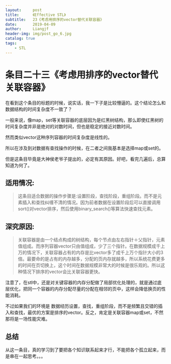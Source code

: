 ```yaml
---
layout:     post                  
title:      《Effective STL》         
subtitle:   23《考虑用排序的vector替代关联容器》
date:       2019-04-09          
author:     Liangjf                  
header-img: img/post_go_6.jpg
catalog: true                      
tags:                       
    - STL
---
```


# 条目二十三《考虑用排序的vector替代关联容器》

在看到这个条目的标题的时候，说实话，我一下子是比较懵逼的。这个结论怎么和数据结构的时间复杂度不一致了？

一般来说，像map，set等关联容器的底层因为是红黑树结构，那么即使红黑树的时间复杂度并非是绝对的对数时间，但也是稳定的接近对数时间。

然而类似vector这种序列容器的时间复杂度是线性的。

所以在涉及到对数据有查找操作的时候，在二者之间我基本是选择map或set的。

但是这条目毕竟是大神侯老爷子提出的，必定有其原因。好吧，看完几遍后，总算知道为何了。

## 适用情况:
> 这条目适合数据的操作步骤是:设置阶段，查找阶段，重组阶段。而不是元素插入和查找纠缠不清的情况。因为前者数据在设置阶段后可以直接调用sort()对vector排序，然后使用binary_search()等算法快速查找元素。

## 深究原因:
> 关联容器是由一个结点构成的树结构，每个节点由左右指针＋父指针，元素值组成。而序列容器vector只由值组成，少了三个指针。在数据规模成千上万的情况下，关联容器占有的内存是比vector多了成千上万个指针大小的3倍。最要命的是占有的内存越多，分配的页内存就越多，所以系统花费更多的时间在页切换上，这个时间在数据规模非常大的时候是很乐观的。所以这种情况下排序的vector会比关联容器更快。

注意了，在stl中，还是对关键容器的内存分配做了局部优化处理的，就是通过底层优化，把同一个容器的内存分配尽量的分配在相邻的页中，这样会降低换页的性能消耗。

不过如果我们的环境是 数据经历设置，查找，重组阶段，而不是频繁且交错的插入和查找，最优的方案是排序的vector。反之，肯定是关联容器map或set，不然那将是一场性能灾难。

## 总结
从这一条目，真的学习到了要把各个知识联系起来才行，不能把各个孤立起来，而是串在一起思考。。。
